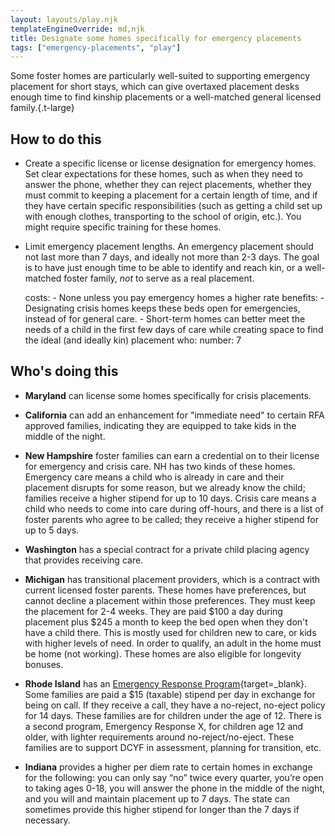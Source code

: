```yaml
---
layout: layouts/play.njk
templateEngineOverride: md,njk
title: Designate some homes specifically for emergency placements
tags: ["emergency-placements", "play"]
---
```

Some foster homes are particularly well-suited to supporting emergency placement for short stays, which can give overtaxed placement desks enough time to find kinship placements or a well-matched general licensed family.{.t-large}

## How to do this

* Create a specific license or license designation for emergency homes. Set clear expectations for these homes, such as when they need to answer the phone, whether they can reject placements, whether they must commit to keeping a placement for a certain length of time, and if they have certain specific responsibilities (such as getting a child set up with enough clothes, transporting to the school of origin, etc.). You might require specific training for these homes.

* Limit emergency placement lengths. An emergency placement should not last more than 7 days, and ideally not more than 2-3 days. The goal is to have just enough time to be able to identify and reach kin, or a well-matched foster family, _not_ to serve as a real placement.

    costs:
      - None unless you pay emergency homes a higher rate
    benefits:
      - Designating crisis homes keeps these beds open for emergencies, instead of for general care.
      - Short-term homes can better meet the needs of a child in the first few days of care while creating space to find the ideal (and ideally kin) placement
    who:
      number: 7

## Who's doing this

* **Maryland** can license some homes specifically for crisis placements.

* **California** can add an enhancement for "immediate need" to certain RFA approved families, indicating they are equipped to take kids in the middle of the night.

* **New Hampshire** foster families can earn a credential on to their license for emergency and crisis care. NH has two kinds of these homes. Emergency care means a child who is already in care and their placement disrupts for some reason, but we already know the child; families receive a higher stipend for up to 10 days. Crisis care means a child who needs to come into care during off-hours, and there is a list of foster parents who agree to be called; they receive a higher stipend for up to 5 days.

* **Washington** has a special contract for a private child placing agency that provides receiving care.

* **Michigan** has transitional placement providers, which is a contract with current licensed foster parents. These homes have preferences, but cannot decline a placement within those preferences. They must keep the placement for 2-4 weeks. They are paid $100 a day during placement plus $245 a month to keep the bed open when they don't have a child there. This is mostly used for children new to care, or kids with higher levels of need. In order to qualify, an adult in the home must be home (not working). These homes are also eligible for longevity bonuses.

* **Rhode Island** has an [Emergency Response Program](/static/assets/RI-ERP.pdf){target=_blank}. Some families are paid a $15 (taxable) stipend per day in exchange for being on call. If they receive a call, they have a no-reject, no-eject policy for 14 days. These families are for children under the age of 12. There is a second program, Emergency Response X, for children age 12 and older, with lighter requirements around no-reject/no-eject. These families are to support DCYF in assessment, planning for transition, etc.

* **Indiana** provides a higher per diem rate to certain homes in exchange for the following: you can only say “no” twice every quarter, you’re open to taking ages 0-18, you will answer the phone in the middle of the night, and you will and maintain placement up to 7 days. The state can sometimes provide this higher stipend for longer than the 7 days if necessary.